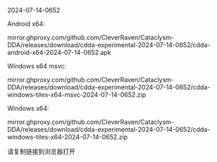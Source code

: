 2024-07-14-0652

Android x64:

mirror.ghproxy.com/github.com/CleverRaven/Cataclysm-DDA/releases/download/cdda-experimental-2024-07-14-0652/cdda-android-x64-2024-07-14-0652.apk

Windows x64 msvc:

mirror.ghproxy.com/github.com/CleverRaven/Cataclysm-DDA/releases/download/cdda-experimental-2024-07-14-0652/cdda-windows-tiles-x64-msvc-2024-07-14-0652.zip

Windows x64:

mirror.ghproxy.com/github.com/CleverRaven/Cataclysm-DDA/releases/download/cdda-experimental-2024-07-14-0652/cdda-windows-tiles-x64-2024-07-14-0652.zip

请复制链接到浏览器打开

